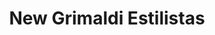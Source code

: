 ---
title: "New Grimaldi Estilistas"
url: /san-vicente-del-raspeig/new-grimaldi-estilistas/
shop: Friseur
---